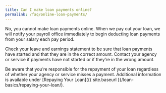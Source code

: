 ```yaml
---
title: Can I make loan payments online?
permalink: /faq/online-loan-payments/
---
```


No, you cannot make loan payments online. When we pay out your loan, we will notify your payroll office immediately to begin deducting loan payments from your salary each pay period.

Check your leave and earnings statement to be sure that loan payments have started and that they are in the correct amount. Contact your agency or service if payments have not started or if they’re in the wrong amount.

Be aware that you’re responsible for the repayment of your loan regardless of whether your agency or service misses a payment. Additional information is available under [Repaying Your Loan]({{ site.baseurl }}/loan-basics/repaying-your-loan/).
